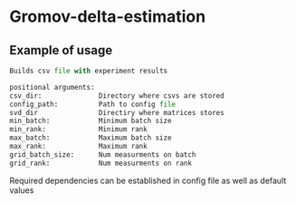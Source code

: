 # Gromov-delta-estimation

## Example of usage
```python
Builds csv file with experiment results 

positional arguments:
csv_dir:              Directory where csvs are stored
config_path:          Path to config file
svd_dir               Directiry where matrices stores
min_batch:            Minimum batch size
min_rank:             Minimum rank
max_batch:            Maximum batch size
max_rank:             Maximum rank 
grid_batch_size:      Num measurments on batch
grid_rank:            Num measurments on rank

```
Required dependencies can be established in config file as well as default values